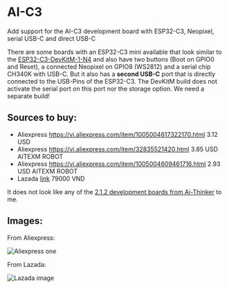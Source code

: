 # AI-C3

Add support for the AI-C3 development board with ESP32-C3, Neopixel, serial USB-C and direct USB-C

There are some boards with an ESP32-C3 mini available that look similar to the [ESP32-C3-DevKitM-1-N4](https://circuitpython.org/board/espressif_esp32c3_devkitm_1_n4/) and also have two buttons (Boot on GPIO0 and Reset), a connected Neopixel on GPIO8 (WS2812) and a serial chip CH340K with USB-C. But it also has a __second USB-C__ port that is directly connected to the USB-Pins of the ESP32-C3. The DevKitM build does not activate the serial port on this port nor the storage option. We need a separate build!

## Sources to buy:

- Aliexpress https://vi.aliexpress.com/item/1005004617322170.html 3.12 USD
- Aliexpress https://vi.aliexpress.com/item/32835521420.html 3.85 USD AITEXM ROBOT
- Aliexpress https://vi.aliexpress.com/item/1005004609461716.html 2.93 USD AITEXM ROBOT
- Lazada [link](https://www.lazada.vn/products/esp32-esp32-c3-ai-c3-esp32-c3-devkitm-1-esp32-c3-mini-1-ai-s3-esp32-s3-n16r8-esp32-s3-devkit-c-dual-type-c-usb-development-board-i2429025266-s11992736353.html) 79000 VND

It does not look like any of the [2.1.2 development boards from Ai-Thinker](https://docs.ai-thinker.com/en/esp32c3) to me.

## Images:

From Aliexpress:

![Aliexpress one](https://ae01.alicdn.com/kf/Sf5e42e64eb7f465d8f386f8592fac7aad.jpg)

From Lazada:

![Lazada image](https://img.lazcdn.com/g/p/043f963ec228d53cc3c826d455e3900d.jpg_720x720q80.jpg)
